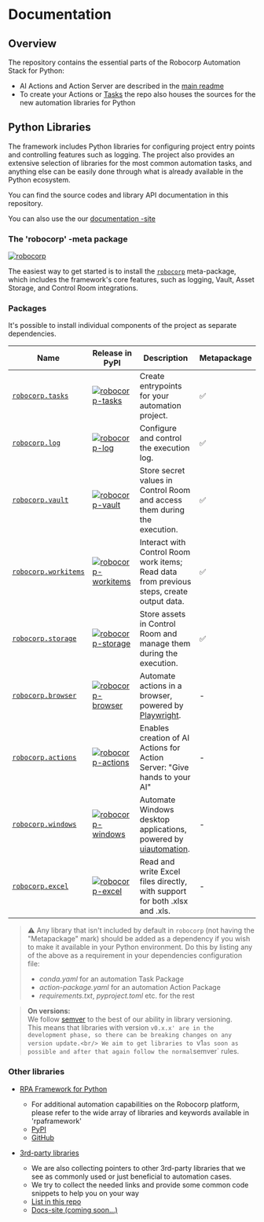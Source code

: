 # Documentation

## Overview

The repository contains the essential parts of the Robocorp Automation Stack for Python:
- AI Actions and Action Server are described in the [main readme](../README.md)
- To create your Actions or [Tasks](guides/using-with-rcc.md) the repo also houses the sources for the new automation libraries for Python

## Python Libraries

The framework includes Python libraries for configuring project entry points and controlling features such as logging. The project also provides an extensive selection of libraries for the most common automation tasks, and anything else can be easily done through what is already available in the Python ecosystem.

You can find the source codes and library API documentation in this repository.

You can also use the our [documentation -site](https://robocorp.com/docs/python)

### The 'robocorp' -meta package
[![robocorp](https://img.shields.io/pypi/v/robocorp?label=robocorp)](https://pypi.org/project/robocorp/)

The easiest way to get started is to install the [`robocorp`](../meta/README.md) meta-package, which includes the framework's core features, such as logging, Vault, Asset Storage, and Control Room integrations.


### Packages

It's possible to install individual components of the project as separate dependencies.

| Name                                | Release in PyPI                                                                                                                                        | Description                                                                                                                       | Metapackage |
|-------------------------------------|--------------------------------------------------------------------------------------------------------------------------------------------------|-----------------------------------------------------------------------------------------------------------------------------------| --- |
| [`robocorp.tasks`](../tasks)         | [![robocorp-tasks](https://img.shields.io/pypi/v/robocorp-tasks?label=robocorp-tasks)](https://pypi.org/project/robocorp-tasks/)                 | Create entrypoints for your automation project.                                                                                   | ✅ |
| [`robocorp.log`](../log)             | [![robocorp-log](https://img.shields.io/pypi/v/robocorp-log?label=robocorp-log)](https://pypi.org/project/robocorp-log/)                         | Configure and control the execution log.                                                                                          | ✅ |
| [`robocorp.vault`](../vault)         | [![robocorp-vault](https://img.shields.io/pypi/v/robocorp-vault?label=robocorp-vault)](https://pypi.org/project/robocorp-vault/)                 | Store secret values in Control Room and access them during the execution.                                                         | ✅ |
| [`robocorp.workitems`](../workitems) | [![robocorp-workitems](https://img.shields.io/pypi/v/robocorp-workitems?label=robocorp-workitems)](https://pypi.org/project/robocorp-workitems/) | Interact with Control Room work items; Read data from previous steps, create output data.                                         | ✅ |
| [`robocorp.storage`](../storage)     | [![robocorp-storage](https://img.shields.io/pypi/v/robocorp-storage?label=robocorp-storage)](https://pypi.org/project/robocorp-storage/)         | Store assets in Control Room and manage them during the execution.                                                                | ✅ |
| [`robocorp.browser`](../browser)     | [![robocorp-browser](https://img.shields.io/pypi/v/robocorp-browser?label=robocorp-browser)](https://pypi.org/project/robocorp-browser/)         | Automate actions in a browser, powered by [Playwright](https://playwright.dev/).                                                  | - |
| [`robocorp.actions`](../actions)     | [![robocorp-actions](https://img.shields.io/pypi/v/robocorp-actions?label=robocorp-actions)](https://pypi.org/project/robocorp-actions/)         | Enables creation of AI Actions for Action Server: "Give hands to your AI" | - |
| [`robocorp.windows`](../windows)     | [![robocorp-windows](https://img.shields.io/pypi/v/robocorp-windows?label=robocorp-windows)](https://pypi.org/project/robocorp-windows/)         | Automate Windows desktop applications, powered by [uiautomation](https://github.com/yinkaisheng/Python-UIAutomation-for-Windows). | - |
| [`robocorp.excel`](../excel)         | [![robocorp-excel](https://img.shields.io/pypi/v/robocorp-excel?label=robocorp-excel)](https://pypi.org/project/robocorp-excel/)                 | Read and write Excel files directly, with support for both .xlsx and .xls.                                                        | - |

> ⚠️ Any library that isn't included by default in `robocorp` (not having the
> "Metapackage" mark) should be added as a dependency if you wish to make it available
> in your Python environment. Do this by listing any of the above as a requirement in
> your dependencies configuration file:
> - _conda.yaml_ for an automation Task Package
> - _action-package.yaml_ for an automation Action Package
> - _requirements.txt_, _pyproject.toml_ etc. for the rest

> **On versions:** <br/>
We follow [semver](https://semver.org) to the best of our ability in library versioning.<br/>
This means that libraries with version `v0.x.x' are in the development phase, so there can be breaking changes on any version update.<br/>
We aim to get libraries to `v1` as soon as possible and after that again follow the normal `semver` rules.

### Other libraries

- [RPA Framework for Python](https://robocorp.com/docs/python/rpa-framework)
  - For additional automation capabilities on the Robocorp platform, please refer to the wide array of libraries and keywords available in 'rpaframework'
  - [PyPI](https://pypi.org/project/rpaframework/)
  - [GitHub](https://github.com/robocorp/rpaframework)

- [3rd-party libraries](3rd_party/README.md)
  - We are also collecting pointers to other 3rd-party libraries that we see as commonly used or just beneficial to automation cases.
  - We try to collect the needed links and provide some common code snippets to help you on your way
  - [List in this repo](./3rd_party/README.md)
  - [Docs-site (coming soon...)](https://robocorp.com/docs/python/3rd-party)
